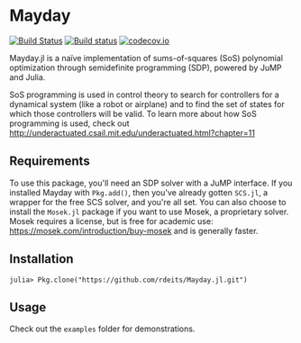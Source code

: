 # Mayday

[![Build Status](https://travis-ci.org/rdeits/Mayday.jl.svg?branch=master)](https://travis-ci.org/rdeits/Mayday.jl)
[![Build status](https://ci.appveyor.com/api/projects/status/h5n4etw5lir9iu3h?svg=true)](https://ci.appveyor.com/project/rdeits/mayday-jl)
[![codecov.io](https://codecov.io/github/rdeits/Mayday.jl/coverage.svg?branch=master)](https://codecov.io/github/rdeits/Mayday.jl?branch=master)

Mayday.jl is a naïve implementation of sums-of-squares (SoS) polynomial optimization through semidefinite programming (SDP), powered by JuMP and Julia.

SoS programming is used in control theory to search for controllers for a dynamical system (like a robot or airplane) and to find the set of states for which those controllers will be valid. To learn more about how SoS programming is used, check out <http://underactuated.csail.mit.edu/underactuated.html?chapter=11>

## Requirements

To use this package, you'll need an SDP solver with a JuMP interface. If you installed Mayday with `Pkg.add()`, then you've already gotten `SCS.jl`, a wrapper for the free SCS solver, and you're all set. You can also choose to install the `Mosek.jl` package if you want to use  Mosek, a proprietary solver. Mosek requires a license, but is free for academic use: <https://mosek.com/introduction/buy-mosek> and is generally faster.

## Installation

	julia> Pkg.clone("https://github.com/rdeits/Mayday.jl.git")

## Usage

Check out the `examples` folder for demonstrations.
